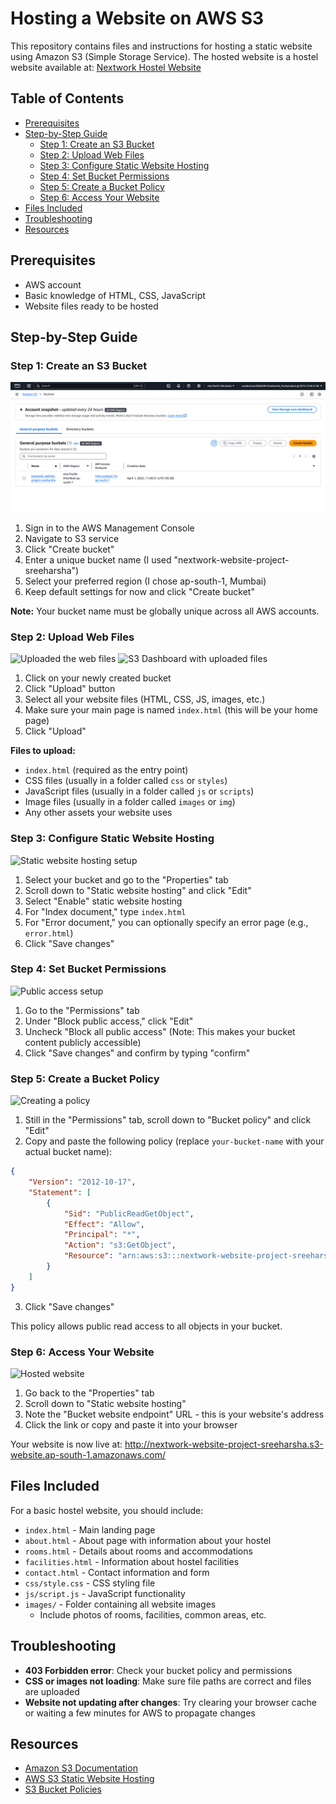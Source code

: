 # Hosting a Website on AWS S3

This repository contains files and instructions for hosting a static website using Amazon S3 (Simple Storage Service). The hosted website is a hostel website available at: [Nextwork Hostel Website](http://nextwork-website-project-sreeharsha.s3-website.ap-south-1.amazonaws.com/)

## Table of Contents
- [Prerequisites](#prerequisites)
- [Step-by-Step Guide](#step-by-step-guide)
  - [Step 1: Create an S3 Bucket](#step-1-create-an-s3-bucket)
  - [Step 2: Upload Web Files](#step-2-upload-web-files)
  - [Step 3: Configure Static Website Hosting](#step-3-configure-static-website-hosting)
  - [Step 4: Set Bucket Permissions](#step-4-set-bucket-permissions)
  - [Step 5: Create a Bucket Policy](#step-5-create-a-bucket-policy)
  - [Step 6: Access Your Website](#step-6-access-your-website)
- [Files Included](#files-included)
- [Troubleshooting](#troubleshooting)
- [Resources](#resources)

## Prerequisites
- AWS account
- Basic knowledge of HTML, CSS, JavaScript
- Website files ready to be hosted

## Step-by-Step Guide

### Step 1: Create an S3 Bucket
![Created the S3 bucket](images/picture-1.png)

1. Sign in to the AWS Management Console
2. Navigate to S3 service
3. Click "Create bucket"
4. Enter a unique bucket name (I used "nextwork-website-project-sreeharsha")
5. Select your preferred region (I chose ap-south-1, Mumbai)
6. Keep default settings for now and click "Create bucket"

**Note:** Your bucket name must be globally unique across all AWS accounts.

### Step 2: Upload Web Files
![Uploaded the web files](images/picture2.jpg)
![S3 Dashboard with uploaded files](images/picture3.jpg)

1. Click on your newly created bucket
2. Click "Upload" button
3. Select all your website files (HTML, CSS, JS, images, etc.)
4. Make sure your main page is named `index.html` (this will be your home page)
5. Click "Upload"

**Files to upload:**
- `index.html` (required as the entry point)
- CSS files (usually in a folder called `css` or `styles`)
- JavaScript files (usually in a folder called `js` or `scripts`)
- Image files (usually in a folder called `images` or `img`)
- Any other assets your website uses

### Step 3: Configure Static Website Hosting
![Static website hosting setup](images/picture4.jpg)

1. Select your bucket and go to the "Properties" tab
2. Scroll down to "Static website hosting" and click "Edit"
3. Select "Enable" static website hosting
4. For "Index document," type `index.html`
5. For "Error document," you can optionally specify an error page (e.g., `error.html`)
6. Click "Save changes"

### Step 4: Set Bucket Permissions
![Public access setup](images/picture5.jpg)

1. Go to the "Permissions" tab
2. Under "Block public access," click "Edit"
3. Uncheck "Block all public access" (Note: This makes your bucket content publicly accessible)
4. Click "Save changes" and confirm by typing "confirm"

### Step 5: Create a Bucket Policy
![Creating a policy](images/picture7.jpg)

1. Still in the "Permissions" tab, scroll down to "Bucket policy" and click "Edit"
2. Copy and paste the following policy (replace `your-bucket-name` with your actual bucket name):

```json
{
    "Version": "2012-10-17",
    "Statement": [
        {
            "Sid": "PublicReadGetObject",
            "Effect": "Allow",
            "Principal": "*",
            "Action": "s3:GetObject",
            "Resource": "arn:aws:s3:::nextwork-website-project-sreeharsha/*"
        }
    ]
}
```

3. Click "Save changes"

This policy allows public read access to all objects in your bucket.

### Step 6: Access Your Website
![Hosted website](images/picture6.jpg)

1. Go back to the "Properties" tab
2. Scroll down to "Static website hosting"
3. Note the "Bucket website endpoint" URL - this is your website's address
4. Click the link or copy and paste it into your browser

Your website is now live at: http://nextwork-website-project-sreeharsha.s3-website.ap-south-1.amazonaws.com/

## Files Included

For a basic hostel website, you should include:

- `index.html` - Main landing page
- `about.html` - About page with information about your hostel
- `rooms.html` - Details about rooms and accommodations
- `facilities.html` - Information about hostel facilities
- `contact.html` - Contact information and form
- `css/style.css` - CSS styling file
- `js/script.js` - JavaScript functionality
- `images/` - Folder containing all website images
  - Include photos of rooms, facilities, common areas, etc.

## Troubleshooting

- **403 Forbidden error**: Check your bucket policy and permissions
- **CSS or images not loading**: Make sure file paths are correct and files are uploaded
- **Website not updating after changes**: Try clearing your browser cache or waiting a few minutes for AWS to propagate changes

## Resources

- [Amazon S3 Documentation](https://docs.aws.amazon.com/s3/)
- [AWS S3 Static Website Hosting](https://docs.aws.amazon.com/AmazonS3/latest/userguide/WebsiteHosting.html)
- [S3 Bucket Policies](https://docs.aws.amazon.com/AmazonS3/latest/userguide/bucket-policies.html)
